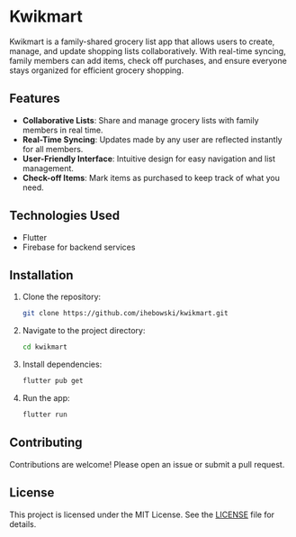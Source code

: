# Kwikmart

Kwikmart is a family-shared grocery list app that allows users to create, manage, and update shopping lists collaboratively. With real-time syncing, family members can add items, check off purchases, and ensure everyone stays organized for efficient grocery shopping.

## Features

- **Collaborative Lists**: Share and manage grocery lists with family members in real time.
- **Real-Time Syncing**: Updates made by any user are reflected instantly for all members.
- **User-Friendly Interface**: Intuitive design for easy navigation and list management.
- **Check-off Items**: Mark items as purchased to keep track of what you need.

## Technologies Used

- Flutter
- Firebase for backend services

## Installation

1. Clone the repository:
   ```bash
   git clone https://github.com/ihebowski/kwikmart.git
   ```
2. Navigate to the project directory:
   ```bash
   cd kwikmart
   ```
3. Install dependencies:
   ```bash
   flutter pub get
   ```
4. Run the app:
   ```bash
   flutter run
   ```

## Contributing

Contributions are welcome! Please open an issue or submit a pull request.

## License

This project is licensed under the MIT License. See the [LICENSE](LICENSE) file for details.

